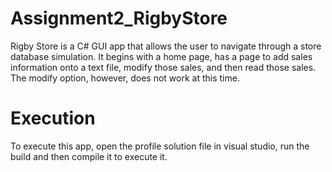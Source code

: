 # Assignment2_RigbyStore
Rigby Store is a C# GUI app that allows the user to navigate through a store database simulation. It begins with a home page, has a page to add sales information onto a text file, modify those sales, and then read those sales. The modify option, however, does not work at this time.

# Execution
To execute this app, open the profile solution file in visual studio, run the build and then compile it to execute it.

